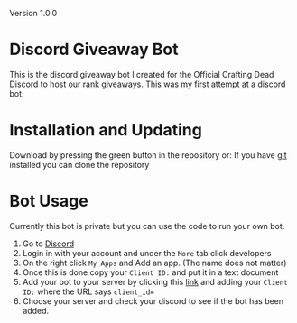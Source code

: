 Version 1.0.0

# Discord Giveaway Bot
This is the discord giveaway bot I created for the Official Crafting Dead Discord to host our rank giveaways. 
This was my first attempt at a discord bot.

# Installation and Updating
Download by pressing the green button in the repository or:
If you have [git](https://git-scm.com/book/en/v2/Getting-Started-Installing-Git) installed you can clone the repository

# Bot Usage
Currently this bot is private but you can use the code to run your own bot.
1. Go to [Discord](https://discordapp.com/)
2. Login in with your account and under the `More` tab click developers
3. On the right click `My Apps` and Add an app. (The name does not matter)
4. Once this is done copy your `Client ID:` and put it in a text document
5. Add your bot to your server by clicking this [link](https://discordapp.com/api/oauth2/authorize?response_type=code&client_id=157730590492196864&scope=identify%20guilds.join&state=15773059ghq9183habn&redirect_uri=https%3A%2F%2Fnicememe.website) and adding your `Client ID:` where the URL says `client_id=`
6. Choose your server and check your discord to see if the bot has been added.


